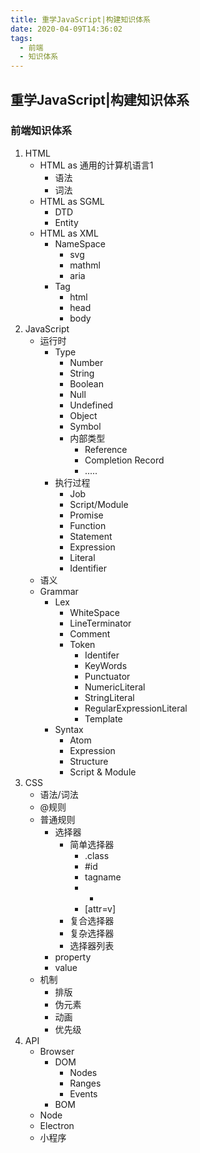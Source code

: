 ```yaml
---
title: 重学JavaScript|构建知识体系
date: 2020-04-09T14:36:02
tags:
  - 前端
  - 知识体系
---
```


## 重学JavaScript|构建知识体系

### 前端知识体系
1. HTML
    + HTML as 通用的计算机语言1
        - 语法
        - 词法
    + HTML as SGML
        - DTD
        - Entity
    + HTML as XML
        - NameSpace
            + svg
            + mathml
            + aria
        - Tag
            + html
            + head
            + body
2. JavaScript
    + 运行时
        - Type
            + Number
            + String
            + Boolean
            + Null
            + Undefined
            + Object
            + Symbol
            + 内部类型
                - Reference
                - Completion Record
                - .....
        - 执行过程
            + Job
            + Script/Module
            + Promise
            + Function
            + Statement
            + Expression
            + Literal
            + Identifier
    + 语义
    + Grammar
        - Lex
            + WhiteSpace
            + LineTerminator
            + Comment
            + Token
                - Identifer
                - KeyWords
                - Punctuator
                - NumericLiteral
                - StringLiteral
                - RegularExpressionLiteral
                - Template
        - Syntax
            + Atom
            + Expression
            + Structure
            + Script & Module
3. CSS
    + 语法/词法
    + @规则
    + 普通规则
        - 选择器
            + 简单选择器
                - .class
                - #id
                - tagname
                - *
                - [attr=v]
            + 复合选择器
            + 复杂选择器
            + 选择器列表
        - property
        - value
    + 机制
        - 排版
        - 伪元素
        - 动画
        - 优先级
4. API
    + Browser
        - DOM
            + Nodes
            + Ranges
            + Events
        - BOM
    + Node
    + Electron
    + 小程序


